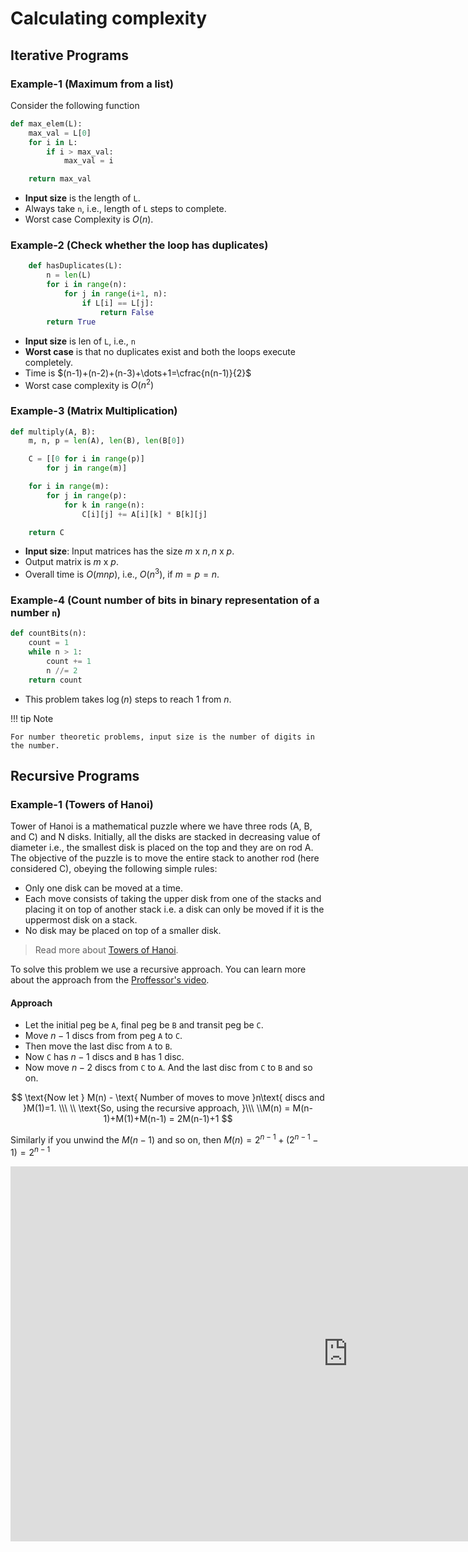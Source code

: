 # Calculating complexity

## Iterative Programs

### Example-1 (Maximum from a list)

Consider the following function

```python linenums="1" title="max_list.py"
def max_elem(L):
    max_val = L[0]
    for i in L:
        if i > max_val:
            max_val = i

    return max_val
```

- **Input size** is the length of `L`.
- Always take `n`, i.e., length of `L` steps to complete.
- Worst case Complexity is $O(n)$.

### Example-2 (Check whether the loop has duplicates)

```python linenums="1" title="duplicates_in_list.py"
    def hasDuplicates(L):
        n = len(L)
        for i in range(n):
            for j in range(i+1, n):
                if L[i] == L[j]:
                    return False
        return True
```

- **Input size** is len of `L`, i.e., `n`
- **Worst case** is that no duplicates exist and both the loops execute completely.
- Time is $(n-1)+(n-2)+(n-3)+\dots+1=\cfrac{n(n-1)}{2}$
- Worst case complexity is $O(n^2)$

### Example-3 (Matrix Multiplication)

```python linenums="1" title="matrix_multiplication.py"
def multiply(A, B):
    m, n, p = len(A), len(B), len(B[0])

    C = [[0 for i in range(p)]
        for j in range(m)]

    for i in range(m):
        for j in range(p):
            for k in range(n):
                C[i][j] += A[i][k] * B[k][j]

    return C
```

- **Input size**: Input matrices has the size $m \text{ x } n,n\text{ x }p$.
- Output matrix is $m\text{ x }p$.
- Overall time is $O(mnp)$, i.e., $O(n^3)$, if $m = p = n$.

### Example-4 (Count number of bits in binary representation of a number `n`)

```python linenums="1" title="no_of_bits.py"
def countBits(n):
    count = 1
    while n > 1:
        count += 1
        n //= 2
    return count
```

- This problem takes $\log(n)$ steps to reach $1$ from $n$.

!!! tip Note

    For number theoretic problems, input size is the number of digits in the number.

## Recursive Programs

### Example-1 (Towers of Hanoi)

Tower of Hanoi is a mathematical puzzle where we have three rods (A, B, and C) and N disks. Initially, all the disks are stacked in decreasing value of diameter i.e., the smallest disk is placed on the top and they are on rod A. The objective of the puzzle is to move the entire stack to another rod (here considered C), obeying the following simple rules:

- Only one disk can be moved at a time.
- Each move consists of taking the upper disk from one of the stacks and placing it on top of another stack i.e. a disk can only be moved if it is the uppermost disk on a stack.
- No disk may be placed on top of a smaller disk.

> Read more about [Towers of Hanoi](https://en.wikipedia.org/wiki/Tower_of_Hanoi).

To solve this problem we use a recursive approach. You can learn more about the approach from the [Proffessor's video](https://www.youtube.com/watch?v=L1SPxZvjpoM&t=626s).

#### Approach

- Let the initial peg be `A`, final peg be `B` and transit peg be `C`.
- Move $n-1$ discs from from peg `A` to `C`.
- Then move the last disc from `A` to `B`.
- Now `C` has $n-1$ discs and `B` has 1 disc.
- Now move $n-2$ discs from `C` to `A`. And the last disc from `C` to `B` and so on.

$$
\text{Now let } M(n) - \text{ Number of moves to move }n\text{ discs and }M(1)=1.
\\\ \\ \text{So, using the recursive approach, }\\\ \\M(n) = M(n-1)+M(1)+M(n-1) = 2M(n-1)+1
$$

Similarly if you unwind the $M(n-1)$ and so on, then $M(n) = 2^{n-1}+(2^{n-1}-1) = 2^{n-1}$

<iframe width="1080" height="600" src="https://www.youtube.com/embed/L1SPxZvjpoM?start=626" title="W2L3_Calculating Complexity - Examples" frameborder="0" allow="accelerometer; autoplay; clipboard-write; encrypted-media; gyroscope; picture-in-picture; web-share" allowfullscreen></iframe>
